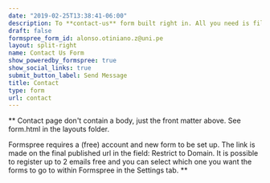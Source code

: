 ```yaml
---
date: "2019-02-25T13:38:41-06:00"
description: To **contact-us** form built right in. All you need is fill the **Full Name**, **E-mail address** and **Message**.
draft: false
formspree_form_id: alonso.otiniano.z@uni.pe
layout: split-right
name: Contact Us Form
show_poweredby_formspree: true
show_social_links: true
submit_button_label: Send Message
title: Contact
type: form
url: contact
---
```


** Contact page don't contain a body, just the front matter above.
See form.html in the layouts folder.

Formspree requires a (free) account and new form to be set up. The link is made on the final published url in the field: Restrict to Domain. It is possible to register up to 2 emails free and you can select which one you want the forms to go to within Formspree in the Settings tab.
**
